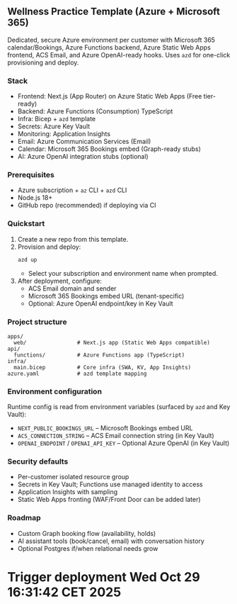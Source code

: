 ## Wellness Practice Template (Azure + Microsoft 365)

Dedicated, secure Azure environment per customer with Microsoft 365 calendar/Bookings, Azure Functions backend, Azure Static Web Apps frontend, ACS Email, and Azure OpenAI-ready hooks. Uses `azd` for one-click provisioning and deploy.

### Stack
- Frontend: Next.js (App Router) on Azure Static Web Apps (Free tier-ready)
- Backend: Azure Functions (Consumption) TypeScript
- Infra: Bicep + `azd` template
- Secrets: Azure Key Vault
- Monitoring: Application Insights
- Email: Azure Communication Services (Email)
- Calendar: Microsoft 365 Bookings embed (Graph-ready stubs)
- AI: Azure OpenAI integration stubs (optional)

### Prerequisites
- Azure subscription + `az` CLI + `azd` CLI
- Node.js 18+
- GitHub repo (recommended) if deploying via CI

### Quickstart
1. Create a new repo from this template.
2. Provision and deploy:
   ```bash
   azd up
   ```
   - Select your subscription and environment name when prompted.
3. After deployment, configure:
   - ACS Email domain and sender
   - Microsoft 365 Bookings embed URL (tenant-specific)
   - Optional: Azure OpenAI endpoint/key in Key Vault

### Project structure
```
apps/
  web/                # Next.js app (Static Web Apps compatible)
api/
  functions/          # Azure Functions app (TypeScript)
infra/
  main.bicep          # Core infra (SWA, KV, App Insights)
azure.yaml            # azd template mapping
```

### Environment configuration
Runtime config is read from environment variables (surfaced by `azd` and Key Vault):
- `NEXT_PUBLIC_BOOKINGS_URL` – Microsoft Bookings embed URL
- `ACS_CONNECTION_STRING` – ACS Email connection string (in Key Vault)
- `OPENAI_ENDPOINT` / `OPENAI_API_KEY` – Optional Azure OpenAI (in Key Vault)

### Security defaults
- Per-customer isolated resource group
- Secrets in Key Vault; Functions use managed identity to access
- Application Insights with sampling
- Static Web Apps fronting (WAF/Front Door can be added later)

### Roadmap
- Custom Graph booking flow (availability, holds)
- AI assistant tools (book/cancel, email) with conversation history
- Optional Postgres if/when relational needs grow


# Trigger deployment Wed Oct 29 16:31:42 CET 2025
